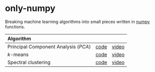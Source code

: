# only-numpy
Breaking machine learning algorithms into small pieces written in [numpy](https://numpy.org/) functions.

| Algorithm |&nbsp;|&nbsp;|
| :--- | :---: | :---: |
| Principal Component Analysis ($PCA$) | [code](https://github.com/mashaan14/only-numpy/blob/main/only_numpy_pca.ipynb) | [video](https://youtube.com/shorts/K4GjsVPy9KY?feature=share) |
| $k$-means | [code](https://github.com/mashaan14/only-numpy/blob/main/only_numpy_kmeans.ipynb) | [video](https://youtube.com/shorts/t7JJEy70YFA?feature=share) |
| Spectral clustering | [code](https://github.com/mashaan14/only-numpy/blob/main/only_numpy_spectral_clustering.ipynb) | [video](https://youtube.com/shorts/ccWOllnyrH4?feature=share) |
